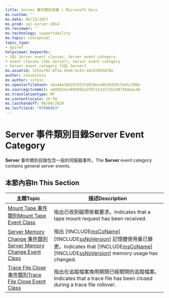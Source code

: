 ```yaml
---
title: Server 事件類別目錄 | Microsoft Docs
ms.custom: ''
ms.date: 06/13/2017
ms.prod: sql-server-2014
ms.reviewer: ''
ms.technology: supportability
ms.topic: conceptual
topic_type:
- apiref
helpviewer_keywords:
- SQL Server event classes, Server event category
- event classes [SQL Server], Server event category
- Server event category [SQL Server]
ms.assetid: 335ea792-8f3a-45e6-bc63-eb2d7855878e
author: stevestein
ms.author: sstein
ms.openlocfilehash: a4a44a38d2475537e639ece0b35829cfed1c596e
ms.sourcegitcommit: ad4d92dce894592a259721a1571b1d8736abacdb
ms.translationtype: MT
ms.contentlocale: zh-TW
ms.lasthandoff: 08/04/2020
ms.locfileid: "87606863"
---
```

# <a name="server-event-category"></a><span data-ttu-id="f0b2e-102">Server 事件類別目錄</span><span class="sxs-lookup"><span data-stu-id="f0b2e-102">Server Event Category</span></span>
  <span data-ttu-id="f0b2e-103">**Server** 事件類別目錄包含一般的伺服器事件。</span><span class="sxs-lookup"><span data-stu-id="f0b2e-103">The **Server** event category contains general server events.</span></span>  
  
## <a name="in-this-section"></a><span data-ttu-id="f0b2e-104">本節內容</span><span class="sxs-lookup"><span data-stu-id="f0b2e-104">In This Section</span></span>  
  
|<span data-ttu-id="f0b2e-105">主題</span><span class="sxs-lookup"><span data-stu-id="f0b2e-105">Topic</span></span>|<span data-ttu-id="f0b2e-106">描述</span><span class="sxs-lookup"><span data-stu-id="f0b2e-106">Description</span></span>|  
|-----------|-----------------|  
|[<span data-ttu-id="f0b2e-107">Mount Tape 事件類別</span><span class="sxs-lookup"><span data-stu-id="f0b2e-107">Mount Tape Event Class</span></span>](mount-tape-event-class.md)|<span data-ttu-id="f0b2e-108">指出已收到磁帶掛載要求。</span><span class="sxs-lookup"><span data-stu-id="f0b2e-108">Indicates that a tape mount request has been received.</span></span>|  
|[<span data-ttu-id="f0b2e-109">Server Memory Change 事件類別</span><span class="sxs-lookup"><span data-stu-id="f0b2e-109">Server Memory Change Event Class</span></span>](server-memory-change-event-class.md)|<span data-ttu-id="f0b2e-110">指出 [!INCLUDE[msCoName](../../includes/msconame-md.md)] [!INCLUDE[ssNoVersion](../../includes/ssnoversion-md.md)] 記憶體使用量已變更。</span><span class="sxs-lookup"><span data-stu-id="f0b2e-110">Indicates that [!INCLUDE[msCoName](../../includes/msconame-md.md)] [!INCLUDE[ssNoVersion](../../includes/ssnoversion-md.md)] memory usage has changed.</span></span>|  
|[<span data-ttu-id="f0b2e-111">Trace File Close 事件類別</span><span class="sxs-lookup"><span data-stu-id="f0b2e-111">Trace File Close Event Class</span></span>](trace-file-close-event-class.md)|<span data-ttu-id="f0b2e-112">指出在追蹤檔案換用期間已經關閉的追蹤檔案。</span><span class="sxs-lookup"><span data-stu-id="f0b2e-112">Indicates that a trace file has been closed during a trace file rollover.</span></span>|  
  
  
